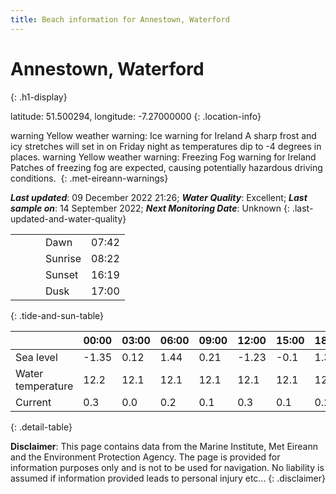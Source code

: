 ```yaml
---
title: Beach information for Annestown, Waterford
---
```

# Annestown, Waterford 
{: .h1-display}

latitude: 51.500294, longitude: -7.27000000
{: .location-info}

<span class="material-icons yellow-warning">warning</span>&nbsp;Yellow weather warning: Ice warning for Ireland A sharp frost and icy stretches will set in on Friday night as temperatures dip to -4 degrees in places.&nbsp;<span class="material-icons yellow-warning">warning</span>&nbsp;Yellow weather warning: Freezing Fog warning for Ireland Patches of freezing fog are expected, causing potentially hazardous driving conditions.&nbsp;
{: .met-eireann-warnings}

___Last updated___: 09 December 2022 21:26; ___Water Quality___: Excellent;
___Last sample on___: 14 September 2022; ___Next Monitoring Date___: Unknown
{: .last-updated-and-water-quality}

|   |   |   |   |   |
|---|---|---|---|---|
|   |   |   | Dawn  | 07:42 |
|   |   |   | Sunrise  | 08:22 |
|   |   |   | Sunset  | 16:19 |
|   |   |   | Dusk  | 17:00 |
{: .tide-and-sun-table}

<div></div>

| | 00:00 | 03:00 | 06:00 | 09:00 | 12:00 | 15:00 | 18:00 | 21:00 |
|---|---|---|---|---|---|---|---|---|
| Sea level | -1.35 | 0.12 | 1.44 | 0.21| -1.23 | -0.1 | 1.31 | 0.26 |
| Water temperature | 12.2 | 12.1 | 12.1 | 12.1 | 12.1 | 12.1 | 12.1 | 12.1 |
| Current | 0.3 | 0.0 | 0.2 | 0.1 | 0.3| 0.1 | 0.2 | 0.0 |
{: .detail-table}

__Disclaimer__: This page contains data from the Marine Institute,
Met Eireann and the Environment Protection Agency. The page is provided for
information purposes only and is not to be used for navigation. No liability
is assumed if information provided leads to personal injury etc...
{: .disclaimer}